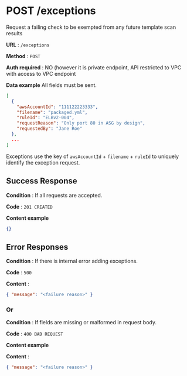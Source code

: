 # POST /exceptions

Request a failing check to be exempted from any future template scan results

**URL** : `/exceptions`

**Method** : `POST`

**Auth required** : NO (however it is private endpoint, API restricted to VPC with access to VPC endpoint

**Data example** All fields must be sent.


```json
[
  {
    "awsAccountId": "111122223333",
    "filename": "packaged.yml",
    "ruleId": "ELBv2-004",
    "requestReason": "Only port 80 in ASG by design",
    "requestedBy": "Jane Roe"
  },
  ...
]
```

Exceptions use the key of `awsAccountId` + `filename` + `ruleId` to uniquely identify the exception request.


## Success Response

**Condition** : If all requests are accepted.

**Code** : `201 CREATED`

**Content example**

```json
{}
```

## Error Responses

**Condition** : If there is internal error adding exceptions.

**Code** : `500`

**Content** : 
```json
{ "message": "<failure reason>" }
````

### Or

**Condition** : If fields are missing or malformed in request body.

**Code** : `400 BAD REQUEST`

**Content example**

**Content** : 
```json
{ "message": "<failure reason>" }
````

